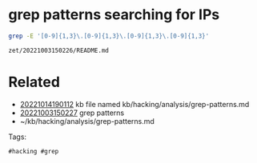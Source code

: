 # grep patterns searching for IPs

```bash
grep -E '[0-9]{1,3}\.[0-9]{1,3}\.[0-9]{1,3}\.[0-9]{1,3}'
```

` zet/20221003150226/README.md `

# Related

- [20221014190112](/zet/20221014190112/README.md) kb file named kb/hacking/analysis/grep-patterns.md
- [20221003150227](/zet/20221003150227/README.md) grep patterns
- ~/kb/hacking/analysis/grep-patterns.md

Tags:

    #hacking #grep 
